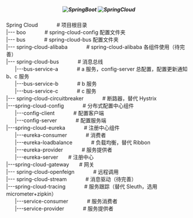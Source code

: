 <h5 align="center">
  <img alt="SpringBoot" src="https://img.shields.io/badge/-SpringBoot--3.4.X-007396?style=flat-square&logo=java&logoColor=white" />
  <img alt="SpringCloud" src="https://img.shields.io/badge/-SpringCloud--latest-00ADD8?style=flat-square&logo=go&logoColor=white" />
</h5>

Spring Cloud                          &nbsp;&nbsp;&nbsp;&nbsp;&nbsp;&nbsp;&nbsp;&nbsp;&nbsp;&nbsp;&nbsp;&nbsp;# 项目根目录<br>
|--- boo                              &nbsp;&nbsp;&nbsp;&nbsp;&nbsp;&nbsp;&nbsp;&nbsp;&nbsp;&nbsp;&nbsp;&nbsp;# spring-cloud-config 配置文件夹<br>
|--- bus                              &nbsp;&nbsp;&nbsp;&nbsp;&nbsp;&nbsp;&nbsp;&nbsp;&nbsp;&nbsp;&nbsp;&nbsp;# spring-cloud-bus 配置文件夹<br>
|--- spring-cloud-alibaba             &nbsp;&nbsp;&nbsp;&nbsp;&nbsp;&nbsp;&nbsp;&nbsp;&nbsp;&nbsp;&nbsp;&nbsp;# spring-cloud-alibaba 各组件使用（待完善）<br>
|--- spring-cloud-bus            &nbsp;&nbsp;&nbsp;&nbsp;&nbsp;&nbsp;&nbsp;&nbsp;&nbsp;&nbsp;&nbsp;&nbsp;# 消息总线<br>
&nbsp;&nbsp;&nbsp;&nbsp;&nbsp;&nbsp;|---bus-service-a          &nbsp;&nbsp;&nbsp;&nbsp;&nbsp;&nbsp;&nbsp;&nbsp;&nbsp;&nbsp;&nbsp;&nbsp;# a 服务，config-server 总配置，配置更新通知 b、c 服务<br>
&nbsp;&nbsp;&nbsp;&nbsp;&nbsp;&nbsp;|---bus-service-b          &nbsp;&nbsp;&nbsp;&nbsp;&nbsp;&nbsp;&nbsp;&nbsp;&nbsp;&nbsp;&nbsp;&nbsp;# b 服务<br>
&nbsp;&nbsp;&nbsp;&nbsp;&nbsp;&nbsp;|---bus-service-c          &nbsp;&nbsp;&nbsp;&nbsp;&nbsp;&nbsp;&nbsp;&nbsp;&nbsp;&nbsp;&nbsp;&nbsp;# c 服务<br>
|--- spring-cloud-circuitbreaker     &nbsp;&nbsp;&nbsp;&nbsp;&nbsp;&nbsp;&nbsp;&nbsp;&nbsp;&nbsp;&nbsp;&nbsp;# 断路器，替代 Hystrix<br>
|---spring-cloud-config             &nbsp;&nbsp;&nbsp;&nbsp;&nbsp;&nbsp;&nbsp;&nbsp;&nbsp;&nbsp;&nbsp;&nbsp;# 分布式配置中心组件<br>
&nbsp;&nbsp;&nbsp;&nbsp;&nbsp;&nbsp;|---config-client              &nbsp;&nbsp;&nbsp;&nbsp;&nbsp;&nbsp;&nbsp;&nbsp;&nbsp;&nbsp;&nbsp;&nbsp;# 配置客户端<br>
&nbsp;&nbsp;&nbsp;&nbsp;&nbsp;&nbsp;|---config-server              &nbsp;&nbsp;&nbsp;&nbsp;&nbsp;&nbsp;&nbsp;&nbsp;&nbsp;&nbsp;&nbsp;&nbsp;# 配置服务端<br>
|---spring-cloud-eureka             &nbsp;&nbsp;&nbsp;&nbsp;&nbsp;&nbsp;&nbsp;&nbsp;&nbsp;&nbsp;&nbsp;&nbsp;# 注册中心组件<br>
&nbsp;&nbsp;&nbsp;&nbsp;&nbsp;&nbsp;|---eureka-consumer            &nbsp;&nbsp;&nbsp;&nbsp;&nbsp;&nbsp;&nbsp;&nbsp;&nbsp;&nbsp;&nbsp;&nbsp;# 消费者<br>
&nbsp;&nbsp;&nbsp;&nbsp;&nbsp;&nbsp;|---eureka-loadbalance         &nbsp;&nbsp;&nbsp;&nbsp;&nbsp;&nbsp;&nbsp;&nbsp;&nbsp;&nbsp;&nbsp;&nbsp;# 负载均衡，替代 Ribbon<br>
&nbsp;&nbsp;&nbsp;&nbsp;&nbsp;&nbsp;|---eureka-provider            &nbsp;&nbsp;&nbsp;&nbsp;&nbsp;&nbsp;&nbsp;&nbsp;&nbsp;&nbsp;&nbsp;&nbsp;# 服务提供者<br>
&nbsp;&nbsp;&nbsp;&nbsp;&nbsp;&nbsp;|---eureka-server              &nbsp;&nbsp;&nbsp;&nbsp;&nbsp;&nbsp;# 注册中心<br>
|---spring-cloud-gateway            &nbsp;&nbsp;&nbsp;&nbsp;&nbsp;&nbsp;# 网关<br>
|--- spring-cloud-openfeign          &nbsp;&nbsp;&nbsp;&nbsp;&nbsp;&nbsp;&nbsp;&nbsp;&nbsp;&nbsp;&nbsp;&nbsp;# 远程调用<br>
|--- spring-cloud-stream             &nbsp;&nbsp;&nbsp;&nbsp;&nbsp;&nbsp;&nbsp;&nbsp;&nbsp;&nbsp;&nbsp;&nbsp;# 消息驱动（待完善）<br>
|---spring-cloud-tracing            &nbsp;&nbsp;&nbsp;&nbsp;&nbsp;&nbsp;&nbsp;&nbsp;&nbsp;&nbsp;&nbsp;&nbsp;# 服务跟踪（替代 Sleuth，选用 micrometer+zipkin）<br>
&nbsp;&nbsp;&nbsp;&nbsp;&nbsp;&nbsp;|---service-consumer                &nbsp;&nbsp;&nbsp;&nbsp;&nbsp;&nbsp;&nbsp;&nbsp;&nbsp;&nbsp;&nbsp;&nbsp;# 服务消费者<br>
&nbsp;&nbsp;&nbsp;&nbsp;&nbsp;&nbsp;|---service-provider                &nbsp;&nbsp;&nbsp;&nbsp;&nbsp;&nbsp;&nbsp;&nbsp;&nbsp;&nbsp;&nbsp;&nbsp;# 服务提供者<br>




